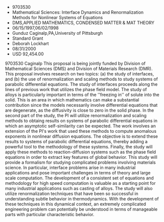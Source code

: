 
* 9703530
* Mathematical Sciences: Interface Dynamics and Renormalization Methods for Nonlinear Systems of Equations
* DMS,APPLIED MATHEMATICS, CONDENSED MATTER & MAT THEORY
* 06/15/1997,06/02/1998
* Gunduz Caginalp,PA,University of Pittsburgh
* Standard Grant
* Deborah Lockhart
* 08/31/2000
* USD 92,454.00

9703530 Caginalp This proposal is being jointly funded by Division of
Mathematical Sciences (DMS) and Division of Materials Research (DMR). This
proposal involves research on two topics: (a) the study of interfaces, and (b)
the use of renormalization and scaling methods to study systems of parabolic
differential equations. The study of interfaces proceeds along the lines of
previous work that utilizes the phase field model. The study of alloys is
particularly important in terms of the ''freezing in'' of solute into the solid.
This is an area in which mathematics can make a substantial contribution since
the models necessarily involve differential equations that are degenerate, as
the diffusivity is close to zero in the solid phase. In the second part of the
study, the PI will utilize renormalization and scaling methods to obtaing
results on systems of parabolic differential equations in which an asymptotic
self-similarity can be expected. The work involves an extension of the PI's work
that used these methods to compute anomalous exponents in nonlinear diffusion
equations. The objective is to extend these results to systems of parabolic
differential equations, thereby adding a powerful tool to the methodology of
these systems. Finally, the study will apply these methods to reaction-diffusion
systems such as the phase field equations in order to extract key features of
global behavior. This study will provide a formalism for studying complicated
problems involving materials science. In particular, interface problems arise in
many industrial applications and pose important challenges in terms of theory
and large scale computation. The development of a consistent set of equations
and methodology for high speed computation is valuable as a starting point for
many industrial applications such as casting of alloys. The study will also
utilize renormalization techniques that have been so successful in understanding
subtle behavior in thermodynamics. With the development of these techniques in
this dynamical context, an extremely complicated engineering problem can
potentially be understood in terms of manageable parts with particular
characteristic behavior.
